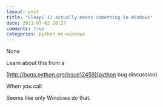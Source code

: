 ```yaml
---
layout: post
title: "Sleep(-1) actually means something in Windows"
date: 2011-07-02 20:27
comments: true
categories: python ms-windows
---
```


None


Learn about this from a 

[http://bugs.python.org/issue12459](python bug discussion)


When you call 


Seems like only Windows do that.

